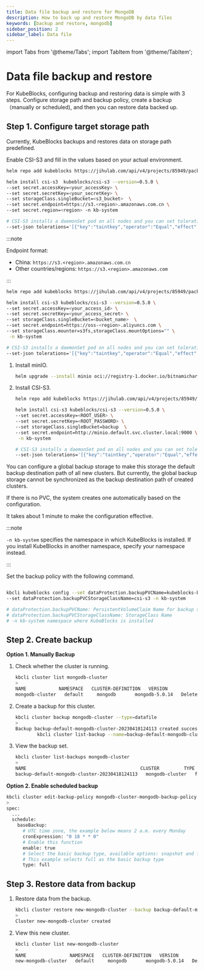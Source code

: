 ```yaml
---
title: Data file backup and restore for MongoDB
description: How to back up and restore MongoDB by data files
keywords: [backup and restore, mongodb]
sidebar_position: 2
sidebar_label: Data file
---
```

import Tabs from '@theme/Tabs';
import TabItem from '@theme/TabItem';

# Data file backup and restore

For KubeBlocks, configuring backup and restoring data is simple with 3 steps. Configure storage path and backup policy, create a backup（manually or scheduled), and then you can restore data backed up.

## Step 1. Configure target storage path

Currently, KubeBlocks backups and restores data on storage path predefined.

<Tabs>
<TabItem value="S3" label="Use S3 as the backup storage" default>

Enable CSI-S3 and fill in the values based on your actual environment.

```bash
helm repo add kubeblocks https://jihulab.com/api/v4/projects/85949/packages/helm/stable

helm install csi-s3  kubeblocks/csi-s3 --version=0.5.0 \
--set secret.accessKey=<your_accessKey> \
--set secret.secretKey=<your_secretKey> \
--set storageClass.singleBucket=<s3_bucket>  \
--set secret.endpoint=https://s3.<region>.amazonaws.com.cn \
--set secret.region=<region> -n kb-system

# CSI-S3 installs a daemonSet pod on all nodes and you can set tolerations to install daemonSet pods on the specified nodes
--set-json tolerations='[{"key":"taintkey","operator":"Equal","effect":"NoSchedule","value":"taintValue"}]'
```

:::note

Endpoint format:

* China: `https://s3.<region>.amazonaws.com.cn`
* Other countries/regions: `https://s3.<region>.amazonaws.com`

:::

</TabItem>

<TabItem value="OSS" label="Use OSS as the backup storage">

```bash
helm repo add kubeblocks https://jihulab.com/api/v4/projects/85949/packages/helm/stable

helm install csi-s3 kubeblocks/csi-s3 --version=0.5.0 \
--set secret.accessKey=<your_access_id> \
--set secret.secretKey=<your_access_secret> \
--set storageClass.singleBucket=<bucket_name>  \
--set secret.endpoint=https://oss-<region>.aliyuncs.com \
--set storageClass.mounter=s3fs,storageClass.mountOptions="" \
 -n kb-system

# CSI-S3 installs a daemonSet pod on all nodes and you can set tolerations to install daemonSet pods on the specified nodes
--set-json tolerations='[{"key":"taintkey","operator":"Equal","effect":"NoSchedule","value":"taintValue"}]'
```

</TabItem>

<TabItem value="minIO" label="Use minIO as the backup storage">

1. Install minIO.

   ```bash
   helm upgrade --install minio oci://registry-1.docker.io/bitnamicharts/minio --set persistence.enabled=true,persistence.storageClass=csi-hostpath-sc,persistence.size=100Gi,defaultBuckets=backup
   ```

2. Install CSI-S3.

   ```bash
   helm repo add kubeblocks https://jihulab.com/api/v4/projects/85949/packages/helm/stable

   helm install csi-s3 kubeblocks/csi-s3 --version=0.5.0 \
   --set secret.accessKey=<ROOT_USER> \
   --set secret.secretKey=<ROOT_PASSWORD> \
   --set storageClass.singleBucket=backup  \
   --set secret.endpoint=http://minio.default.svc.cluster.local:9000 \
    -n kb-system

   # CSI-S3 installs a daemonSet pod on all nodes and you can set tolerations to install daemonSet pods on the specified nodes
   --set-json tolerations='[{"key":"taintkey","operator":"Equal","effect":"NoSchedule","value":"taintValue"}]'
   ```

</TabItem>
</Tabs>

You can configure a global backup storage to make this storage the default backup destination path of all new clusters. But currently, the global backup storage cannot be synchronized as the backup destination path of created clusters.

If there is no PVC, the system creates one automatically based on the configuration.

It takes about 1 minute to make the configuration effective.

:::note

`-n kb-system` specifies the namespace in which KubeBlocks is installed. If you install KubeBlocks in another namespace, specify your namespace instead.

:::

Set the backup policy with the following command.

```bash

kbcli kubeblocks config --set dataProtection.backupPVCName=kubeblocks-backup-data \
--set dataProtection.backupPVCStorageClassName=csi-s3 -n kb-system

# dataProtection.backupPVCName: PersistentVolumeClaim Name for backup storage
# dataProtection.backupPVCStorageClassName: StorageClass Name
# -n kb-system namespace where KubeBlocks is installed

```

## Step 2. Create backup

**Option 1. Manually Backup**

1. Check whether the cluster is running.

   ```bash
   kbcli cluster list mongodb-cluster
   > 
   NAME            NAMESPACE   CLUSTER-DEFINITION   VERSION           TERMINATION-POLICY   STATUS    CREATED-TIME                 
   mongodb-cluster   default     mongodb       mongodb-5.0.14   Delete               Running   Apr 18,2023 11:40 UTC+0800  
   ```

2. Create a backup for this cluster.

   ```bash
   kbcli cluster backup mongodb-cluster --type=datafile
   > 
   Backup backup-default-mongodb-cluster-20230418124113 created successfully, you can view the progress:
           kbcli cluster list-backup --name=backup-default-mongodb-cluster-20230418124113 -n default
   ```

3. View the backup set.

   ```bash
   kbcli cluster list-backups mongodb-cluster 
   > 
   NAME                                          CLUSTER         TYPE   STATUS      TOTAL-SIZE   DURATION   CREATE-TIME                  COMPLETION-TIME              
   backup-default-mongodb-cluster-20230418124113   mongodb-cluster   full   Completed                21s        Apr 18,2023 12:41 UTC+0800   Apr 18,2023 12:41 UTC+0800
   ```

**Option 2. Enable scheduled backup**

```bash
kbcli cluster edit-backup-policy mongodb-cluster-mongodb-backup-policy
>
spec:
  ...
  schedule:
    baseBackup:
      # UTC time zone, the example below means 2 a.m. every Monday
      cronExpression: "0 18 * * 0"
      # Enable this function
      enable: true
      # Select the basic backup type, available options: snapshot and full
      # This example selects full as the basic backup type
      type: full
```

## Step 3. Restore data from backup

1. Restore data from the backup.

   ```bash
   kbcli cluster restore new-mongodb-cluster --backup backup-default-mongodb-cluster-20230418124113
   >
   Cluster new-mongodb-cluster created
   ```

2. View this new cluster.

   ```bash
   kbcli cluster list new-mongodb-cluster
   >
   NAME                NAMESPACE   CLUSTER-DEFINITION   VERSION           TERMINATION-POLICY   STATUS     CREATED-TIME                 
   new-mongodb-cluster   default     mongodb       mongodb-5.0.14   Delete               Running   Apr 18,2023 12:42 UTC+0800
   ```
